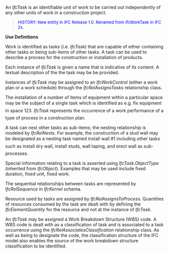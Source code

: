 ﻿An _IfcTask_ is an identifiable unit of work to be carried out independently of any other units of work in a construction project.

> <font color="#0000FF" size="-1">HISTORY: New entity in IFC
		Release 1.0. Renamed from IfcWorkTask in IFC 2x.</font>

**Use Definitions**

Work is identified as tasks (i.e. _IfcTask_) that are capable of either containing other tasks or being sub-items of other tasks. A task can be used to describe a process for the construction or installation of products.

Each instance of _IfcTask_ is given a name that is indicative of its content. A textual description of the the task may be be provided.

Instances of _IfcTask_ may be assigned to an _IfcWorkControl_ (either a work plan or a work schedule) through the _IfcRelAssignsTasks_ relationship class.

The installation of a number of items of equipment within a particular space may be the subject of a single task which is identified as e.g. &#145;fix equipment in space 123&#146;. _IfcTask_ represents the occurrence of a work performance of a type of process in a construction plan.

A task can nest other tasks as sub-items; the nesting relationship is modeled by _IfcRelNests_. For example, the construction of a stud wall may be designated as a nesting task named &#145;install wall #1&#146; including other tasks such as &#145;install dry wall&#146;, &#145;install studs&#146;, &#145;wall taping&#146;, and &#145;erect wall&#146; as sub-processes.

Special information relating to a task is asserted using _IfcTask.ObjectType_ (inherited from _IfcObject_). Examples that may be used include fixed duration, fixed unit, fixed work.

The sequential relationships between tasks are represented by _IfcRelSequence_ in _IfcKernel_ schema.

Resource used by tasks are assigned by _IfcRelAssignsToProcess_. Quantities of resources consumed by the task are dealt with by defining the _IfcElementQuantity_ for the resource and not at the instance of _IfcTask_.

An _IfcTask_ may be assigned a Work Breakdown Structure (WBS) code. A WBS code is dealt with as a classification of task and is associated to a task occurrence using the _IfcRelAssociatesClassification_ relationship class. As well as being to designate the code, the classification structure of the IFC model also enables the source of the work breakdown structure classification to be identified.